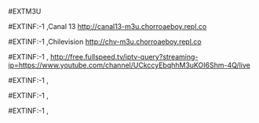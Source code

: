 #EXTM3U

#EXTINF:-1 ,Canal 13
http://canal13-m3u.chorroaeboy.repl.co

#EXTINF:-1 ,Chilevision 
http://chv-m3u.chorroaeboy.repl.co

#EXTINF:-1 ,
http://free.fullspeed.tv/iptv-query?streaming-ip=https://www.youtube.com/channel/UCkccyEbqhhM3uKOI6Shm-4Q/live

#EXTINF:-1 ,


#EXTINF:-1 ,


#EXTINF:-1  ,

